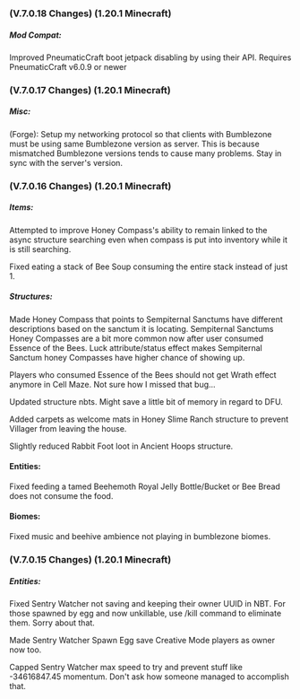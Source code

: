 ### **(V.7.0.18 Changes) (1.20.1 Minecraft)**

##### Mod Compat:
Improved PneumaticCraft boot jetpack disabling by using their API. Requires PneumaticCraft v6.0.9 or newer


### **(V.7.0.17 Changes) (1.20.1 Minecraft)**

##### Misc:
(Forge): Setup my networking protocol so that clients with Bumblezone must be using same Bumblezone version as server.
 This is because mismatched Bumblezone versions tends to cause many problems. Stay in sync with the server's version.


### **(V.7.0.16 Changes) (1.20.1 Minecraft)**

##### Items:
Attempted to improve Honey Compass's ability to remain linked to the async structure searching even when compass is 
 put into inventory while it is still searching.

Fixed eating a stack of Bee Soup consuming the entire stack instead of just 1.

##### Structures:
Made Honey Compass that points to Sempiternal Sanctums have different descriptions based on the sanctum it is locating.
 Sempiternal Sanctums Honey Compasses are a bit more common now after user consumed Essence of the Bees.
 Luck attribute/status effect makes Sempiternal Sanctum honey Compasses have higher chance of showing up.

Players who consumed Essence of the Bees should not get Wrath effect anymore in Cell Maze. Not sure how I missed that bug...

Updated structure nbts. Might save a little bit of memory in regard to DFU.

Added carpets as welcome mats in Honey Slime Ranch structure to prevent Villager from leaving the house.

Slightly reduced Rabbit Foot loot in Ancient Hoops structure.

#### Entities:
Fixed feeding a tamed Beehemoth Royal Jelly Bottle/Bucket or Bee Bread does not consume the food.

#### Biomes:
Fixed music and beehive ambience not playing in bumblezone biomes.


### **(V.7.0.15 Changes) (1.20.1 Minecraft)**

##### Entities:
Fixed Sentry Watcher not saving and keeping their owner UUID in NBT. 
 For those spawned by egg and now unkillable, use /kill command to eliminate them. Sorry about that.

Made Sentry Watcher Spawn Egg save Creative Mode players as owner now too.

Capped Sentry Watcher max speed to try and prevent stuff like -34616847.45 momentum. Don't ask how someone managed to accomplish that.